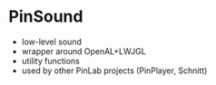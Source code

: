 # PinSound
  * low-level sound
  * wrapper around OpenAL+LWJGL
  * utility functions
  * used by other PinLab projects (PinPlayer, Schnitt)

